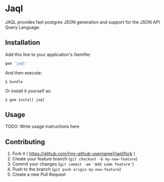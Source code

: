 # Jaql

JAQL provides fast postgres JSON generation and support for the JSON API Query Language.


## Installation

Add this line to your application's Gemfile:

```ruby
gem 'jaql'
```

And then execute:

    $ bundle

Or install it yourself as:

    $ gem install jaql

## Usage

TODO: Write usage instructions here

## Contributing

1. Fork it ( https://github.com/[my-github-username]/jaql/fork )
2. Create your feature branch (`git checkout -b my-new-feature`)
3. Commit your changes (`git commit -am 'Add some feature'`)
4. Push to the branch (`git push origin my-new-feature`)
5. Create a new Pull Request
